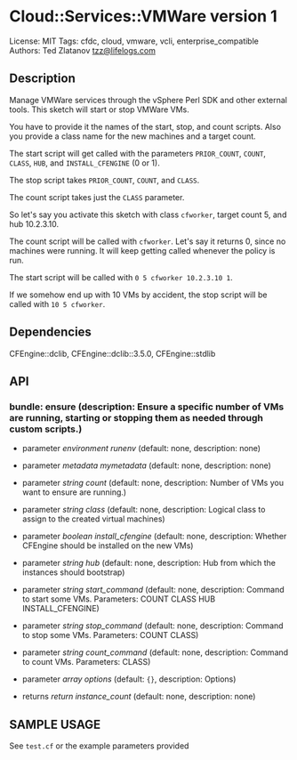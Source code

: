 # Cloud::Services::VMWare version 1

License: MIT
Tags: cfdc, cloud, vmware, vcli, enterprise_compatible
Authors: Ted Zlatanov <tzz@lifelogs.com>

## Description
Manage VMWare services through the vSphere Perl SDK and other external tools.
This sketch will start or stop VMWare VMs.

You have to provide it the names of the start, stop, and count
scripts.  Also you provide a class name for the new machines and a
target count.

The start script will get called with the parameters `PRIOR_COUNT`,
`COUNT`, `CLASS`, `HUB`, and `INSTALL_CFENGINE` (0 or 1).

The stop script takes `PRIOR_COUNT`, `COUNT`, and `CLASS`.

The count script takes just the `CLASS` parameter.

So let's say you activate this sketch with class `cfworker`, target
count 5, and hub 10.2.3.10.

The count script will be called with `cfworker`.  Let's say it returns
0, since no machines were running.  It will keep getting called
whenever the policy is run.

The start script will be called with `0 5 cfworker 10.2.3.10 1`.

If we somehow end up with 10 VMs by accident, the stop script will be
called with `10 5 cfworker`.


## Dependencies
CFEngine::dclib, CFEngine::dclib::3.5.0, CFEngine::stdlib

## API
### bundle: ensure (description: Ensure a specific number of VMs are running, starting or stopping them as needed through custom scripts.)
* parameter _environment_ *runenv* (default: none, description: none)

* parameter _metadata_ *mymetadata* (default: none, description: none)

* parameter _string_ *count* (default: none, description: Number of VMs you want to ensure are running.)

* parameter _string_ *class* (default: none, description: Logical class to assign to the created virtual machines)

* parameter _boolean_ *install_cfengine* (default: none, description: Whether CFEngine should be installed on the new VMs)

* parameter _string_ *hub* (default: none, description: Hub from which the instances should bootstrap)

* parameter _string_ *start_command* (default: none, description: Command to start some VMs.  Parameters: COUNT CLASS HUB INSTALL_CFENGINE)

* parameter _string_ *stop_command* (default: none, description: Command to stop some VMs.  Parameters: COUNT CLASS)

* parameter _string_ *count_command* (default: none, description: Command to count VMs.  Parameters: CLASS)

* parameter _array_ *options* (default: `{}`, description: Options)

* returns _return_ *instance_count* (default: none, description: none)


## SAMPLE USAGE
See `test.cf` or the example parameters provided

